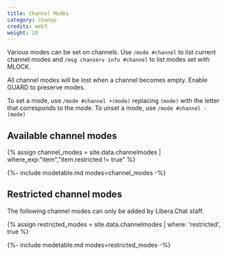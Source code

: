 ```yaml
---
title: Channel Modes
category: chanop
credits: web7
weight: 20
---
```


Various modes can be set on channels. Use `/mode #channel` to list current
channel modes and `/msg chanserv info #channel` to list modes set with MLOCK.

All channel modes will be lost when a channel becomes empty. Enable GUARD to
preserve modes.

To set a mode, use `/mode #channel +(mode)` replacing `(mode)` with the letter
that corresponds to the mode. To unset a mode, use `/mode #channel -(mode)`

## Available channel modes

<!-- markdownlint-disable MD013 -->
{% assign channel_modes = site.data.channelmodes | where_exp:"item","item.restricted != true" %}
<!-- markdownlint-enable MD013 -->

{%- include modetable.md modes=channel_modes -%}

## Restricted channel modes

The following channel modes can only be added by Libera.Chat staff.

<!-- markdownlint-disable MD013 -->
{% assign restricted_modes = site.data.channelmodes | where: 'restricted', true %}
<!-- markdownlint-enable MD013 -->

{%- include modetable.md modes=restricted_modes -%}
